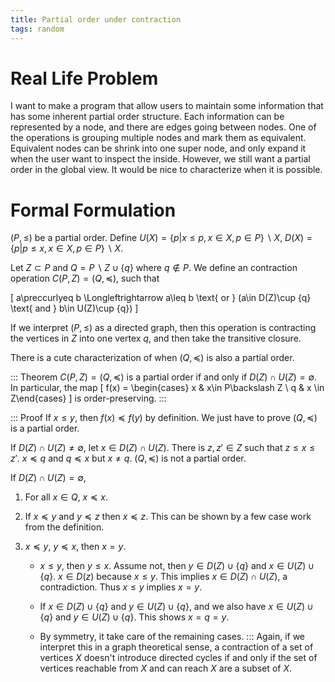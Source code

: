 ```yaml
---
title: Partial order under contraction
tags: random
---
```


# Real Life Problem
I want to make a program that allow users to maintain some information that has some inherent partial order structure. Each information can be represented by a node, and there are edges going between nodes. One of the operations is grouping multiple nodes and mark them as equivalent. Equivalent nodes can be shrink into one super node, and only expand it when the user want to inspect the inside. However, we still want a partial order in the global view. It would be nice to characterize when it is possible.

# Formal Formulation
$(P,\leq)$ be a partial order. Define $U(X) = \{ p| x\leq p, x\in X, p\in P\}\backslash X$, $D(X) = \{ p| p\leq x, x\in X, p\in P\}\backslash X$.

Let $Z\subset P$ and $Q=P\backslash Z \cup \{q\}$ where $q\not\in P$. We define an contraction operation $C(P,Z)=(Q,\preccurlyeq)$, such that

\[
a\preccurlyeq b \Longleftrightarrow a\leq b \text{ or } (a\in D(Z)\cup \{q\} \text{ and } b\in U(Z)\cup \{q\})
\] 

If we interpret $(P,\leq)$ as a directed graph, then this operation is contracting the vertices in $Z$ into one vertex $q$, and then take the transitive closure.

There is a cute characterization of when $(Q,\preccurlyeq)$ is also a partial order.

::: Theorem
  $C(P,Z)=(Q,\preccurlyeq)$ is a partial order if and only if $D(Z)\cap U(Z) = \emptyset$. In particular, the map \[ f(x) = \begin{cases} x  & x\in P\backslash Z \\ q & x \in Z\end{cases} \] is order-preserving.
:::

::: Proof
  If $x\leq y$, then $f(x)\preccurlyeq f(y)$ by definition. We just have to prove $(Q,\preccurlyeq)$ is a partial order.

  If $D(Z)\cap U(Z) \neq \emptyset$, let $x\in D(Z)\cap U(Z)$. There is $z,z'\in Z$ such that $z\leq x\leq z'$. $x \preccurlyeq q$ and $q \preccurlyeq x$ but $x\neq q$. $(Q,\preccurlyeq)$ is not a partial order.

  If $D(Z)\cap U(Z)=\emptyset$,

  1. For all $x\in Q$, $x\preccurlyeq x$.

  2. If $x\preccurlyeq y$ and $y\preccurlyeq z$ then $x\preccurlyeq z$. This can be shown by a few case work from the definition.

  3. $x\preccurlyeq y$, $y\preccurlyeq x$, then $x=y$. 
     
      - $x\leq y$, then $y\leq x$. Assume not, then $y\in D(Z)\cup \{q\}$ and $x\in U(Z)\cup \{q\}$. $x\in D(z)$ because $x\leq y$. This implies $x\in D(Z)\cap U(Z)$, a contradiction. Thus $x\leq y$ implies $x=y$. 
      
      - If $x\in D(Z)\cup \{q\}$ and $y\in U(Z)\cup \{q\}$, and we also have $x\in U(Z)\cup \{q\}$ and $y\in U(Z)\cup \{q\}$. This shows $x=q=y$. 
      
      - By symmetry, it take care of the remaining cases.
::: 
Again, if we interpret this in a graph theoretical sense, a contraction of a set of vertices $X$ doesn't introduce directed cycles if and only if the set of vertices reachable from $X$ and can reach $X$ are a subset of $X$. 